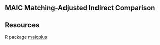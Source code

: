 ## MAIC Matching-Adjusted Indirect Comparison

## Resources
R package [maicplus](https://hta-pharma.github.io/maicplus/main/index.html)
